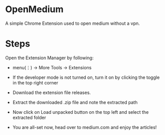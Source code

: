 # OpenMedium
A simple Chrome Extension used to open medium without a vpn. 

# Steps 
Open the Extension Manager by following:

- menu(⋮) -> More Tools -> Extensions
- If the developer mode is not turned on, turn it on by clicking the toggle in the top right corner

- Download the extension file releases.

- Extract the downloaded .zip file and note the extracted path

- Now click on Load unpacked button on the top left and select the extracted folder

- You are all-set now, head over to medium.com and enjoy the articles!

